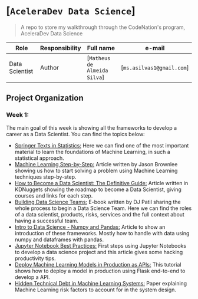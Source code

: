 [`AceleraDev Data Science`]
==============================

> A repo to store my walkthrough through the CodeNation's program, AceleraDev Data Science

| Role                 | Responsibility         | Full name                | e-mail       |
| -----                | ----------------       | -----------              | ---------    |
| Data Scientist       | Author                 | [`Matheus de Almeida Silva`]            | [`ms.asilvas1@gmail.com`] |

Project Organization
------------

### Week 1:
The main goal of this week is showing all the frameworks to develop a career as a Data Scientist. You can find the topics below:
* [Springer Texts in Statistics:](https://www.ime.unicamp.br/~dias/Intoduction%20to%20Statistical%20Learning.pdf) Here we can find one of the most important material to learn the foundations of Machine Learning, in such a statistical approach. 
* [Machine Learning Step-by-Step:](https://machinelearningmastery.com/machine-learning-in-python-step-by-step/) Article written by Jason Brownlee showing us how to start solving a problem using Machine Learning techniques step-by-step.
* [How to Become a Data Scientist: The Definitive Guide:](https://www.kdnuggets.com/2017/08/become-data-scientist-definitive-guide.html) Article written in KDNuggets showing the roadmap to become a Data Scientist, giving courses and links for each step.
* [Building Data Science Teams:](http://www.datascienceassn.org/sites/default/files/Building%20Data%20Science%20Teams.pdf) E-book written by DJ Patil sharing the whole process to begin a Data Science Team. Here we can find the roles of a data scientist, products, risks, services and the full context about having a successful team.
* [Intro to Data Science - Numpy and Pandas:](https://towardsdatascience.com/intro-to-data-science-part-1-numpy-and-pandas-49d98740661b) Article to show an introduction of these frameworks. Mostly how to handle with data using numpy and dataframes with pandas.
* [Jupyter Notebook Best Practices:](https://towardsdatascience.com/jupyter-notebook-best-practices-f430a6ba8c69) First steps using Jupyter Notebooks to develop a data science project and this article gives some hacking productivity tips.
* [Deploy Machine Learning Models in Production as APIs:](https://www.analyticsvidhya.com/blog/2017/09/machine-learning-models-as-apis-using-flask/) This tutorial shows how to deploy a model in production using Flask end-to-end to develop a API.
* [Hidden Technical Debt in Machine Learning Systems:](https://papers.nips.cc/paper/5656-hidden-technical-debt-in-machine-learning-systems.pdf) Paper explaining Machine Learning risk factors to account for in the system design. 